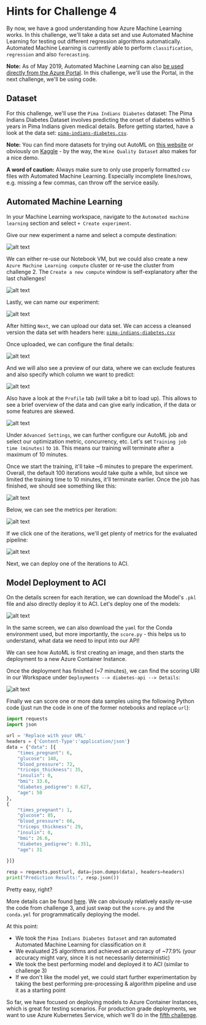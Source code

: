 # Hints for Challenge 4

By now, we have a good understanding how Azure Machine Learning works. In this  challenge, we'll take a data set and use Automated Machine Learning for testing out different regression algorithms automatically. Automated Machine Learning is currently able to perform `classification`, `regression` and also `forecasting`.

**Note:** As of May 2019, Automated Machine Learning can also [be used directly from the Azure Portal](https://docs.microsoft.com/en-us/azure/machine-learning/service/how-to-create-portal-experiments). In this challenge, we'll use the Portal, in the next challenge, we'll be using code.

## Dataset

For this challenge, we'll use the `Pima Indians Diabetes` dataset: The Pima Indians Diabetes Dataset involves predicting the onset of diabetes within 5 years in Pima Indians given medical details. Before getting started, have a look at the data set: [`pima-indians-diabetes.csv`](../data/pima-indians-diabetes.csv).

**Note:**
You can find more datasets for trying out AutoML on [this website](https://machinelearningmastery.com/standard-machine-learning-datasets/) or obviously on [Kaggle](https://www.kaggle.com/) - by the way, the `Wine Quality Dataset` also makes for a nice demo.

**A word of caution:** Always make sure to only use properly formatted `csv` files with Automated Machine Learning. Especially incomplete lines/rows, e.g. missing a few commas, can throw off the service easily.

## Automated Machine Learning

In your Machine Learning workspace, navigate to the `Automated machine learning` section and select `+ Create experiment`.

Give our new experiment a name and select a compute destination:

![alt text](../images/04-automl_portal.png "AutoML Portal")

We can either re-use our Notebook VM, but we could also create a new `Azure Machine Learning compute` cluster or re-use the cluster from challenge 2. The `Create a new compute` window is self-explanatory after the last challenges!

![alt text](../images/04-create_compute.png "Create new compute")

Lastly, we can name our experiment:

![alt text](../images/04-automl_portal_name.png "Name our experiment")

After hitting `Next`, we can upload our data set. We can access a cleansed version the data set with headers here: [`pima-indians-diabetes.csv`](../data/pima-indians-diabetes.csv)
 
Once uploaded, we can configure the final details:

![alt text](../images/04-automl_portal_create.png "Specify the storage details")

And we will also see a preview of our data, where we can exclude features and also specify which column we want to predict:

![alt text](../images/04-automl_data_preview.png "Configure our data set details")

Also have a look at the `Profile` tab (will take a bit to load up). This allows to see a brief overview of the data and can give early indication, if the data or some features are skewed.

![alt text](../images/04-automl_data_profile.png "Data profile")

Under `Advanced Settings`, we can further configure our AutoML job and select our optimization metric, concurrency, etc. Let's set `Training job time (minutes)` to `10`. This means our training will terminate after a maximum of 10 minutes.

Once we start the training, it'll take ~6 minutes to prepare the experiment. Overall, the default 100 iterations would take quite a while, but since we limited the training time to 10 minutes, it'll terminate earlier. Once the job has finished, we should see something like this:

![alt text](../images/04-automl_final_results.png "Final results")

Below, we can see the metrics per iteration:

![alt text](../images/04-automl_metrics_per_iteration.png "Metrics per iteration")

If we click one of the iterations, we'll get plenty of metrics for the evaluated pipeline:

![alt text](../images/04-automl_run_details.png "Run details")

Next, we can deploy one of the iterations to ACI.

## Model Deployment to ACI

On the details screen for each iteration, we can download the Model's `.pkl` file and also directly deploy it to ACI. Let's deploy one of the models:

![alt text](../images/04-automl_deploy.png "Deploy model")

In the same screen, we can also download the `yaml` for the Conda environment used, but more importantly, the `score.py` - this helps us to understand, what data we need to input into our API!

We can see how AutoML is first creating an image, and then starts the deployment to a new Azure Container Instance.

Once the deployment has finished (~7 minutes), we can find the scoring URI in our Workspace under `Deployments --> diabetes-api --> Details`:

![alt text](../images/04-automl_deployment_details.png "Deployment details")

 Finally we can score one or more data samples using the following Python code (just run the code in one of the former notebooks and replace `url`):

```python
import requests
import json

url = 'Replace with your URL'
headers = {'Content-Type':'application/json'}
data = {"data": [{
    "times_pregnant": 6,
    "glucose": 148,
    "blood_pressure": 72,
    "triceps_thickness": 35,
    "insulin": 0,
    "bmi": 33.6,
    "diabetes_pedigree": 0.627,
    "age": 50
},
{
    "times_pregnant": 1,
    "glucose": 85,
    "blood_pressure": 66,
    "triceps_thickness": 29,
    "insulin": 0,
    "bmi": 26.6,
    "diabetes_pedigree": 0.351,
    "age": 31
    
}]}

resp = requests.post(url, data=json.dumps(data), headers=headers)
print("Prediction Results:", resp.json())
```

Pretty easy, right?

More details can be found [here](https://docs.microsoft.com/en-us/azure/machine-learning/service/how-to-create-portal-experiments#deploy-model). We can obviously relatively easily re-use the code from challenge 3, and just swap out the `score.py` and the `conda.yml` for programmatically deploying the model.

At this point:

* We took the `Pima Indians Diabetes Dataset` and ran automated Automated Machine Learning for classification on it
* We evaluated 25 algorithms and achieved an accuracy of ~77.9% (your accuracy might vary, since it is not necessarily deterministic)
* We took the best performing model and deployed it to ACI (similar to challenge 3)
* If we don't like the model yet, we could start further experimentation by taking the best performing pre-processing & algorithm pipeline and use it as a starting point

So far, we have focused on deploying models to Azure Container Instances, which is great for testing scenarios. For production grade deployments, we want to use Azure Kubernetes Service, which we'll do in the [fifth challenge](challenge_05.md).